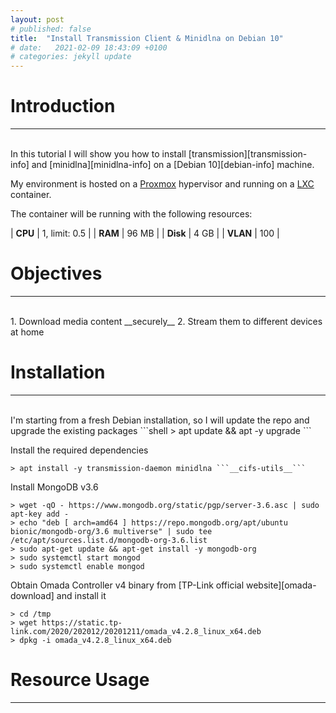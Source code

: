 ```yaml
---
layout: post
# published: false
title:  "Install Transmission Client & Minidlna on Debian 10"
# date:   2021-02-09 18:43:09 +0100
# categories: jekyll update
---
```


# __Introduction__
---
<br>
In this tutorial I will show you how to install [transmission][transmission-info] and [minidlna][minidlna-info] on a [Debian 10][debian-info] machine.

My environment is hosted on a [Proxmox][proxmox-info] hypervisor and running on a [LXC][lxc-info] container.

The container will be running with the following resources:

| __CPU__ | 1, limit: 0.5 |
| __RAM__ | 96 MB |
| __Disk__ | 4 GB |
| __VLAN__ | 100 |

# __Objectives__
---
<br>
  1. Download media content __securely__
  2. Stream them to different devices at home

# __Installation__
---
<br>
I'm starting from a fresh Debian installation, so I will update the repo and upgrade the existing packages
```shell
> apt update && apt -y upgrade
```

Install the required dependencies
```shell
> apt install -y transmission-daemon minidlna ```__cifs-utils__```
```

Install MongoDB v3.6
```shell
> wget -qO - https://www.mongodb.org/static/pgp/server-3.6.asc | sudo apt-key add -
> echo "deb [ arch=amd64 ] https://repo.mongodb.org/apt/ubuntu bionic/mongodb-org/3.6 multiverse" | sudo tee /etc/apt/sources.list.d/mongodb-org-3.6.list
> sudo apt-get update && apt-get install -y mongodb-org
> sudo systemctl start mongod
> sudo systemctl enable mongod
```

Obtain Omada Controller v4 binary from [TP-Link official website][omada-download] and install it
```shell
> cd /tmp
> wget https://static.tp-link.com/2020/202012/20201211/omada_v4.2.8_linux_x64.deb
> dpkg -i omada_v4.2.8_linux_x64.deb
```

# __Resource Usage__
---  
<br>



[transmission-info]: https://transmissionbt.com/
[debian-info]: https://www.debian.org/
[minidlna-info]: https://wiki.debian.org/minidlna
[lxc-info]: https://linuxcontainers.org/lxc/introduction/
[proxmox-info]: https://www.proxmox.com/en/proxmox-ve